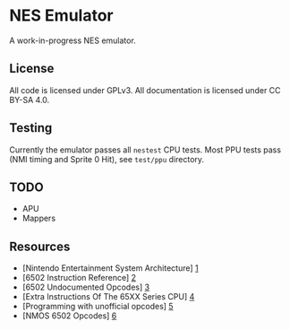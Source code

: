 # NES Emulator

A work-in-progress NES emulator.

## License

All code is licensed under GPLv3. All documentation is licensed under CC BY-SA
4.0.

## Testing

Currently the emulator passes all `nestest` CPU tests. Most PPU tests pass (NMI
timing and Sprite 0 Hit), see `test/ppu` directory.

## TODO

- APU
- Mappers

## Resources

- [Nintendo Entertainment System Architecture] [1]
- [6502 Instruction Reference] [2]
- [6502 Undocumented Opcodes] [3]
- [Extra Instructions Of The 65XX Series CPU] [4]
- [Programming with unofficial opcodes] [5]
- [NMOS 6502 Opcodes] [6]

[1]: http://fms.komkon.org/EMUL8/NES.html
     "Nintendo Entertainment System Architecture"
[2]: http://obelisk.me.uk/6502/reference.html
     "6502 Instruction Reference"
[3]: http://www.ataripreservation.org/websites/freddy.offenga/illopc31.txt
     "6502 Undocumented Opcodes"
[4]: http://www.ffd2.com/fridge/docs/6502-NMOS.extra.opcodes
     "Extra Instructions Of The 65XX Series CPU"
[5]: http://wiki.nesdev.com/w/index.php/Programming_with_unofficial_opcodes
     "Programming with unofficial opcodes"
[6]: http://www.6502.org/tutorials/6502opcodes.html
     "NMOS 6502 Opcodes"

